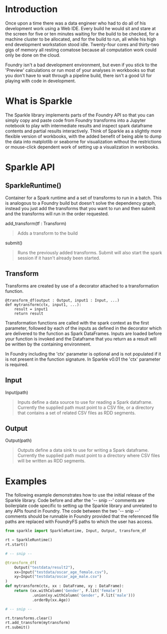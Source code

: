 # Introduction

Once upon a time there was a data engineer who had to do all of his development work using a Web IDE.  Every build 
he would sit and stare at the screen for five or ten minutes waiting for the build to be checked, for a machine cluster to be allocated, and for the build to run, all while his high end development workstation stood idle.  Twenty-four cores and thirty-two gigs of memory all resting comatose because all computation work could only be done on the cloud.

Foundry isn't a bad development environment, but even if you stick to the 'Preview' calculations or run most of your analyses in workbooks so that you don't have to wait through a pipeline build, there isn't a good UI for playing with code in development.  

# What is Sparkle

The Sparkle library implements parts of the Foundry API so that you can simply copy and paste code from Foundry transforms into a Jupyter notebook to play with intermediate results and inspect spark dataframe contents and partial results interactively.   Think of Sparkle as a slightly more flexible version of workbooks, with the added benefit of being able to dump the data into matplotlib or seaborne for visualization without the restrictions or mouse-click dependent work of setting up a visualization in workbooks.

# Sparkle API

## SparkleRuntime()

Container for a Spark runtime and a set of transforms to run in a batch.   This is analogous to a Foundry build but 
doesn't solve the dependency graph, instead you just add the transforms that you want to run and then submit and the transforms will run in the order requested.

add_transform(tf : Transform)

> Adds a transform to the build

submit()

> Runs the previously added transforms.   Submit will also start the spark session if it hasn't already been started.

## Transform

Transforms are created by use of a decorator attached to a transformation function. 

```
@transform_df(output : Output, input1 : Input, ...)
def mytransform(ctx, input1, ...):
    result = input1
    return result
```

Transformation functions are called with the spark context as the first parameter, followed by each of the 
inputs as defined in the decorator which are delivered to the function as Spark DataFrames.   Inputs are loaded before your function is invoked and the Dataframe that you return as a result will be written by the containing
environment.

In Foundry including the 'ctx' parameter is optional and is not populated if it is not present in the function
signature.  In Sparkle v0.01 the 'ctx' parameter is required.

## Input

Input(path)

> Inputs define a data source to use for reading a Spark dataframe.   Currently the supplied path must point to a CSV file, or a directory that contains a set of related CSV files as RDD segments.

## Output

Output(path)

> Outputs define a data sink to use for writing a Spark dataframe.   Currently the supplied path must point to a directory where CSV files will be written as RDD segments.


# Examples

The following example demonstrates how to use the initial release of the Sparkle library.   Code before and 
after the '-- snip --' comments are boilerplate code specific to setting up the Sparkle library and unrelated
to any APIs found in Foundry.   The code between the two '-- snip --' comments should be runnable in Foundry
provided that the referenced file paths are replaced with FoundryFS paths to which the user has access.

```python
from sparkle import SparkleRuntime, Input, Output, transform_df

rt = SparkleRuntime()
rt.start()

# -- snip --

@transform_df(
    Output("testdata/result2"),
    xx=Input("testdata/oscar_age_female.csv"),
    xy=Input("testdata/oscar_age_male.csv")
)
def mytransform(ctx, xx : DataFrame, xy : DataFrame):
    return (xx.withColumn('Gender', F.lit('female'))
            .union(xy.withColumn('Gender', F.lit('male')))
            .orderBy(xx.Age))

# -- snip --

rt.transforms.clear()
rt.add_transform(mytransform)
rt.submit()
```